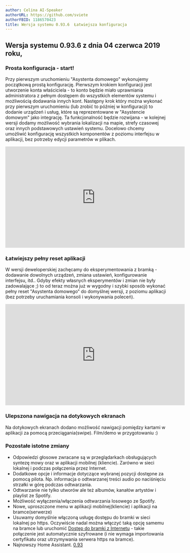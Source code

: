 ```yaml
---
author: Celina AI-Speaker
authorURL: https://github.com/sviete
authorFBID: 1186570423
title: Wersja systemu 0.93.6  Łatwiejsza konfiguracja
---
```


## Wersja systemu 0.93.6 z dnia 04 czerwca 2019 roku,

### Prosta konfiguracja - start!

 Przy pierwszym uruchomieniu "Asystenta domowego" wykonujemy początkową prostą konfigurację. Pierwszym krokiem konfiguracji jest utworzenie konta właściciela - to konto będzie miało uprawniania administratora z pełnym dostępem do wszystkich elementów systemu i możliwością dodawania innych kont. Następny krok który można wykonać przy pierwszym uruchomieniu (lub zrobić to później w konfiguracji) to dodanie urządzeń i usług, które są reprezentowane w "Asystencie domowym" jako integrację.
 Ta funkcjonalność będzie rozwijana - w kolejnej wersji dodamy możliwość wybrania lokalizacji na mapie, strefy czasowej oraz innych podstawowych ustawień systemu. Docelowo chcemy umożliwić konfigurację wszystkich komponentów z poziomu interfejsu w aplikacji, bez potrzeby edycji parametrów w plikach.

 <iframe width="560" height="315"  src="https://www.youtube.com/embed/CiysJlfZK70" frameborder="0" allowfullscreen></iframe>


### Łatwiejszy pełny reset aplikacji

W wersji deweloperskiej zachęcamy do eksperymentowania z bramką - dodawanie dowolnych urządzeń, zmiana ustawień, konfigurowanie interfejsu, itd.. Gdyby efekty własnych eksperymentów i zmian nie były zadowalające ;) to od teraz można już w wygodny i szybki sposób wykonać pełny reset "Asystenta domowego" do domyślnej wersji, z poziomu aplikacji (bez potrzeby uruchamiania konsoli i wykonywania poleceń).


<iframe width="560" height="315"  src="https://www.youtube.com/embed/3FO9hBl1V90" frameborder="0" allowfullscreen></iframe>


### Ulepszona nawigacja na dotykowych ekranach

Na dotykowych ekranach dodano możliwość nawigacji pomiędzy kartami w aplikacji za pomocą przeciągania(swipe).
Film/demo w przygotowaniu :)


### Pozostałe istotne zmiany

- Odpowiedzi głosowe zwracane są w przeglądarkach obsługujących syntezę mowy oraz w aplikacji mobilnej (kliencie). Zarówno w sieci lokalnej i podczas połączenia przez Internet.
- Dodatkowe opcje i informacje dotyczące wybranej pozycji dostępne za pomocą pilota. Np. informacja o odtwarzanej treści audio po naciśnięciu strzałki w górę podczas odtwarzania.
- Odtwarzanie nie tylko utworów ale też albumów, kanałów artystów i playlist ze Spotify.
- Możliwość wyłączenia/włączenia odtwarzania losowego ze Spotify.
- Nowe, uproszczone menu w aplikacji mobilnej(kliencie) i aplikacji na bramce(serwerze)
- Usuwamy domyślnie włączoną usługę dostępu do bramki w sieci lokalnej po https. Oczywiście nadal można włączyć taką opcję samemu na bramce lub uruchomić [Dostęp do bramki z Internetu](/AIS-docs/docs/en/ais_bramka_remote_dom_tunnel.html) - takie połączenie jest automatycznie szyfrowane (i nie wymaga importowania certyfikatu oraz utrzymywania serwera https na bramce).
- Najnowszy Home Assistant.
<a href="https://www.home-assistant.io/blog/2019/05/16/release-93/" target="_blank">0.93</a>
